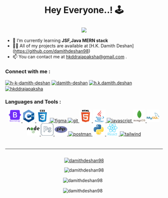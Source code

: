 <h1 align="center" >
 <p align="center">Hey Everyone..! 🕹️ </p>
</h1>

<p align="center">
  <a href="https://github.com/DenverCoder1/readme-typing-svg">
   <img src="https://readme-typing-svg.herokuapp.com?font=Time+New+Roman&color=cyan&size=25&center=true&vCenter=true&width=600&height=100&lines=I'm+H.K.+Damith+Deshan..++&hearts;++;Java+Full-Stack+Developer.;Welcome+to+my+GitHub+profile..+!">
  </a>
</p>  

- 🌱 I’m currently learning **JSF,Java MERN stack**
- 👨‍💻 All of my projects are available at [H.K. Damith Deshan] (https://github.com/damithdeshan98)
- 📫 You can contact me at hkddrajapaksha@gmail.com .

<h3 align="left">Connect with me :</h3>
<p align="left">
<a href="https://linkedin.com/in/h-k-damith-deshan" target="blank"><img align="center" src="https://raw.githubusercontent.com/rahuldkjain/github-profile-readme-generator/master/src/images/icons/Social/linked-in-alt.svg" alt="h-k-damith-deshan" height="30" width="40" /></a>
<a href="https://stackoverflow.com/users/damith-deshan" target="blank"><img align="center" src="https://raw.githubusercontent.com/rahuldkjain/github-profile-readme-generator/master/src/images/icons/Social/stack-overflow.svg" alt="damith-deshan" height="30" width="40" /></a>
<a href="https://fb.com/h.k.damith.deshan" target="blank"><img align="center" src="https://raw.githubusercontent.com/rahuldkjain/github-profile-readme-generator/master/src/images/icons/Social/facebook.svg" alt="h.k.damith.deshan" height="30" width="40" /></a>
<a href="https://www.hackerrank.com/hkddrajapaksha" target="blank"><img align="center" src="https://raw.githubusercontent.com/rahuldkjain/github-profile-readme-generator/master/src/images/icons/Social/hackerrank.svg" alt="hkddrajapaksha" height="30" width="40" /></a>
</p>
  
<h3 align="left">Languages and Tools :</h3>
<p align="center">
    <a href="https://getbootstrap.com" target="_blank" rel="noreferrer"> <img src="https://raw.githubusercontent.com/devicons/devicon/master/icons/bootstrap/bootstrap-plain-wordmark.svg" alt="bootstrap" width="40" height="40"/> </a>
    <a href="https://www.w3schools.com/cpp/" target="_blank" rel="noreferrer"> <img src="https://raw.githubusercontent.com/devicons/devicon/master/icons/cplusplus/cplusplus-original.svg" alt="cplusplus" width="40" height="40"/> </a>
    <a href="https://www.w3schools.com/css/" target="_blank" rel="noreferrer"> <img src="https://raw.githubusercontent.com/devicons/devicon/master/icons/css3/css3-original-wordmark.svg" alt="css3" width="40" height="40"/> </a>
    <a href="https://www.figma.com/" target="_blank" rel="noreferrer"> <img src="https://www.vectorlogo.zone/logos/figma/figma-icon.svg" alt="figma" width="40" height="40"/> </a>
    <a href="https://git-scm.com/" target="_blank" rel="noreferrer"> <img src="https://www.vectorlogo.zone/logos/git-scm/git-scm-icon.svg" alt="git" width="40" height="40"/> </a>
    <a href="https://www.w3.org/html/" target="_blank" rel="noreferrer"> <img src="https://raw.githubusercontent.com/devicons/devicon/master/icons/html5/html5-original-wordmark.svg" alt="html5" width="40" height="40"/> </a> 
    <a href="https://www.java.com" target="_blank" rel="noreferrer"> <img src="https://raw.githubusercontent.com/devicons/devicon/master/icons/java/java-original.svg" alt="java" width="40" height="40"/> </a>
    <a href="https://developer.mozilla.org/en-US/docs/Web/JavaScript" target="_blank" rel="noreferrer"> <img src="https://raw.githubusercontent.com/devicons/devicon/master/icons/javascript/ javascript-original.svg" alt="javascript" width="40" height="40"/> </a> 
    <a href="https://www.mongodb.com/" target="_blank" rel="noreferrer"> <img src="https://raw.githubusercontent.com/devicons/devicon/master/icons/mongodb/mongodb-original-wordmark.svg" alt="mongodb" width="40" height="40"/> </a>
    <a href="https://www.mysql.com/" target="_blank" rel="noreferrer"> <img src="https://raw.githubusercontent.com/devicons/devicon/master/icons/mysql/mysql-original-wordmark.svg" alt="mysql" width="40" height="40"/> </a>
    <a href="https://nodejs.org" target="_blank" rel="noreferrer"> <img src="https://raw.githubusercontent.com/devicons/devicon/master/icons/nodejs/nodejs-original-wordmark.svg" alt="nodejs" width="40" height="40"/> </a>
    <a href="https://www.photoshop.com/en" target="_blank" rel="noreferrer"> <img src="https://raw.githubusercontent.com/devicons/devicon/master/icons/photoshop/photoshop-line.svg" alt="photoshop" width="40" height="40"/> </a>
    <a href="https://www.php.net" target="_blank" rel="noreferrer"> <img src="https://raw.githubusercontent.com/devicons/devicon/master/icons/php/php-original.svg" alt="php" width="40" height="40"/> </a>
    <a href="https://postman.com" target="_blank" rel="noreferrer"> <img src="https://www.vectorlogo.zone/logos/getpostman/getpostman-icon.svg" alt="postman" width="40" height="40"/> </a> 
    <a href="https://www.python.org" target="_blank" rel="noreferrer"> <img src="https://raw.githubusercontent.com/devicons/devicon/master/icons/python/python-original.svg" alt="python" width="40" height="40"/> </a>
    <a href="https://reactjs.org/" target="_blank" rel="noreferrer"> <img src="https://raw.githubusercontent.com/devicons/devicon/master/icons/react/react-original-wordmark.svg" alt="react" width="40" height="40"/> </a> 
    <a href="https://tailwindcss.com/" target="_blank" rel="noreferrer"> <img src="https://www.vectorlogo.zone/logos/tailwindcss/tailwindcss-icon.svg" alt="tailwind" width="40" height="40"/> </a> </p>
<h1 align="center" ><hr> </h1>

<p align="center">
    <a href="https://github.com/ryo-ma/github-profile-trophy">
        <img src="https://github-profile-trophy.vercel.app/?username=damithdeshan98" alt="damithdeshan98" />
    </a>
</p>

<p align="center">
    <img src="https://github-readme-stats.vercel.app/api/top-langs?username=damithdeshan98&show_icons=true&locale=en&layout=compact" alt="damithdeshan98" />
</p>

<p align="center">
    <img align="center" src="https://github-readme-stats.vercel.app/api?username=damithdeshan98&show_icons=true&locale=en" alt="damithdeshan98" />
    &nbsp;
</p>

<p align="center">
    <img align="center" src="https://github-readme-streak-stats.herokuapp.com/?user=damithdeshan98&" alt="damithdeshan98"/>
    &nbsp;
</p>

